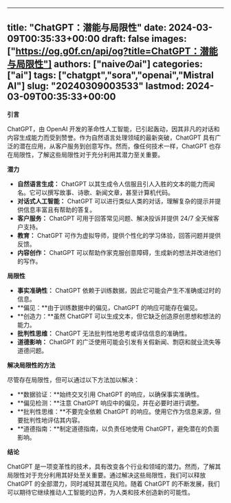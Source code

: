 
---
title: "ChatGPT：潜能与局限性"
date: 2024-03-09T00:35:33+00:00
draft: false
images: ["https://og.g0f.cn/api/og?title=ChatGPT：潜能与局限性"]
authors: ["naiveのai"]
categories: ["ai"]
tags: ["chatgpt","sora","openai","Mistral AI"]
slug: "20240309003533"
lastmod: 2024-03-09T00:35:33+00:00
---
**引言**

ChatGPT，由 OpenAI 开发的革命性人工智能，已引起轰动，因其非凡的对话和内容生成能力而受到赞誉。作为自然语言处理领域的最新突破，ChatGPT 具有广泛的潜在应用，从客户服务到创意写作。然而，像任何技术一样，ChatGPT 也存在局限性，了解这些局限性对于充分利用其潜力至关重要。

**潜力**

* **自然语言生成：** ChatGPT 以其生成令人信服且引人入胜的文本的能力而闻名。它可以撰写故事、诗歌、新闻文章，甚至计算机代码。
* **对话式人工智能：** ChatGPT 可以进行类似人类的对话，理解复杂的提示并提供信息丰富且有帮助的答复。
* **客户服务：** ChatGPT 可用于回答常见问题、解决投诉并提供 24/7 全天候客户支持。
* **教育：** ChatGPT 可作为虚拟导师，提供个性化的学习体验，回答问题并提供反馈。
* **内容创作：** ChatGPT 可以帮助作家克服创意障碍，生成新的想法并改进他们的写作。

**局限性**

* **事实准确性：** ChatGPT 依赖于训练数据，因此它可能会产生不准确或过时的信息。
* **偏见：**由于训练数据中的偏见，ChatGPT 的响应可能存在偏见。
* **创造力：**虽然 ChatGPT 可以生成文本，但它缺乏创造原创思想和想法的能力。
* **批判性思维：** ChatGPT 无法批判性地思考或评估信息的准确性。
* **道德影响：** ChatGPT 的广泛使用可能会引发有关假新闻、剽窃和就业流失等道德问题。

**解决局限性的方法**

尽管存在局限性，但可以通过以下方法加以解决：

* **数据验证：**始终交叉引用 ChatGPT 的响应，以确保事实准确性。
* **偏见检测：**注意 ChatGPT 响应中的偏见，并在必要时进行调整。
* **批判性思维：**不要完全依赖 ChatGPT 的响应。使用它作为信息来源，但要批判性地评估其内容。
* **道德指南：**制定道德指南，以负责任地使用 ChatGPT，避免潜在的负面影响。

**结论**

ChatGPT 是一项变革性的技术，具有改变各个行业和领域的潜力。然而，了解其局限性对于充分利用其好处至关重要。通过解决这些局限性，我们可以释放 ChatGPT 的全部潜力，同时减轻其潜在风险。随着 ChatGPT 的不断发展，我们可以期待它继续推动人工智能的边界，为人类和技术创造新的可能性。